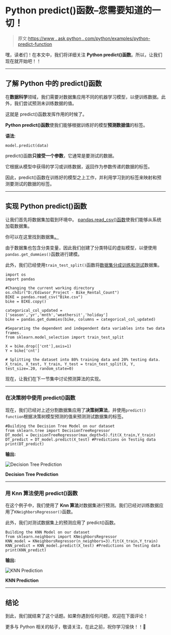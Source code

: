 # Python predict()函数–您需要知道的一切！

> 原文:[https://www . ask python . com/python/examples/python-predict-function](https://www.askpython.com/python/examples/python-predict-function)

嘿，读者们！在本文中，我们将详细关注 **Python predict()函数**。所以，让我们现在就开始吧！！

* * *

## 了解 Python 中的 predict()函数

在**数据科学**领域，我们需要对数据集应用不同的机器学习模型，以便训练数据。此外，我们尝试预测未训练数据的值。

这就是 predict()函数发挥作用的时候了。

**Python predict()函数**使我们能够根据训练好的模型**预测数据值**的标签。

**语法**:

```
model.predict(data)

```

predict()函数**只接受一个参数**，它通常是要测试的数据。

它根据从模型中获得的学习或训练数据，返回作为参数传递的数据的标签。

因此，predict()函数在训练好的模型之上工作，并利用学习到的标签来映射和预测要测试的数据的标签。

* * *

## 实现 Python predict()函数

让我们首先将数据集加载到环境中。 [pandas.read_csv()函数](https://www.askpython.com/python-modules/python-csv-module)使我们能够从系统加载数据集。

你可以在这里找到数据集[。](https://github.com/Safa1615/BIKE-RENTAL-COUNT/blob/master/day.csv)

由于数据集也包含分类变量，因此我们创建了分类特征的虚拟模型，以便使用`pandas.get_dummies()`函数进行建模。

此外，我们已经使用`train_test_split()`函数将[数据集分成训练和测试](https://www.askpython.com/python/examples/split-data-training-and-testing-set)数据集。

```
import os
import pandas

#Changing the current working directory
os.chdir("D:/Ediwsor_Project - Bike_Rental_Count")
BIKE = pandas.read_csv("Bike.csv")
bike = BIKE.copy()

categorical_col_updated = ['season','yr','mnth','weathersit','holiday']
bike = pandas.get_dummies(bike, columns = categorical_col_updated) 

#Separating the dependent and independent data variables into two data frames.
from sklearn.model_selection import train_test_split 

X = bike.drop(['cnt'],axis=1) 
Y = bike['cnt']

# Splitting the dataset into 80% training data and 20% testing data.
X_train, X_test, Y_train, Y_test = train_test_split(X, Y, test_size=.20, random_state=0)

```

现在，让我们在下一节集中讨论预测算法的实现。

* * *

### 在决策树中使用 predict()函数

现在，我们已经对上述分割数据集应用了**决策树算法**，并使用`predict() function`根据决策树模型预测的值来预测测试数据集的标签。

```
#Building the Decision Tree Model on our dataset
from sklearn.tree import DecisionTreeRegressor
DT_model = DecisionTreeRegressor(max_depth=5).fit(X_train,Y_train)
DT_predict = DT_model.predict(X_test) #Predictions on Testing data
print(DT_predict)

```

**输出:**

![Decision Tree Prediction](../Images/5ecc45f15aced91a3db99518f570d7f4.png)

**Decision Tree Prediction**

* * *

### **用 Knn 算法使用 predict()函数**

在这个例子中，我们使用了 **Knn 算法**对数据集进行预测。我们已经对训练数据应用了`KNeighborsRegressor()`函数。

此外，我们对测试数据集上的预测应用了 predict()函数。

```
Building the KNN Model on our dataset
from sklearn.neighbors import KNeighborsRegressor
KNN_model = KNeighborsRegressor(n_neighbors=3).fit(X_train,Y_train)
KNN_predict = KNN_model.predict(X_test) #Predictions on Testing data
print(KNN_predict)

```

**输出:**

![KNN Prediction](../Images/b51bb1b7e3e3105c18aa6e0e5f6845c5.png)

**KNN Prediction**

* * *

## 结论

到此，我们就结束了这个话题。如果你遇到任何问题，欢迎在下面评论！

更多与 Python 相关的帖子，敬请关注，在此之前，祝你学习愉快！！🙂
